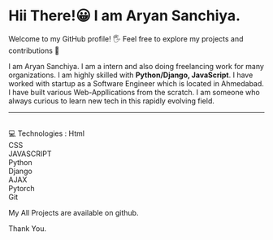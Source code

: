 # Hii There!&#128512; I am Aryan Sanchiya. 
Welcome to my GitHub profile! &#128400; Feel free to explore my projects and contributions &#129309;

I am Aryan Sanchiya. I am a intern and also doing freelancing work for many organizations. I am highly skilled with <b>Python/Django, JavaScript</b>. I have worked with startup as a Software Engineer which is located in Ahmedabad. I have built various Web-Appllications from the scratch. I am someone who always curious to learn new tech in this rapidly evolving field.
<hr>
<br>
&#128187; Technologies :
Html<br>
CSS<br>
JAVASCRIPT<br>
Python<br>
Django<br>
AJAX<br>
Pytorch<br>
Git<br>

My All Projects are available on github.

Thank You.
